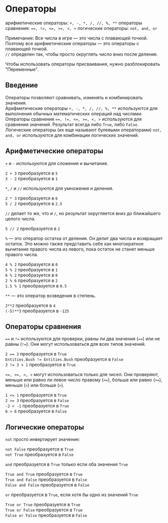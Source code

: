 # Операторы
арифметические операторы: `+, -, *, /, //, %, **`
операторы сравнения: `==, !=, <=, >=, <, >`
логические операторы: `not, and, or`

Примечание: Все числа в игре — это числа с плавающей точкой. Поэтому все арифметические операторы — это операторы с плавающей точкой.  
`//` определен так, чтобы просто округлять число вниз после деления.

Чтобы использовать операторы присваивания, нужно разблокировать "Переменные".

## Введение
Операторы позволяют сравнивать, изменять и комбинировать значения.  
Арифметические операторы `+, -, *, /, //, %, **` используются для выполнения обычных математических операций над числами.  
Операторы сравнения `==, !=, <=, >=, <, >` используются для сравнения значений. Результат всегда либо `True`, либо `False`.  
Логические операторы (их еще называют булевыми операторами) `not, and, or` используются для комбинации логических значений.

## Арифметические операторы
`+` и `-` используются для сложения и вычитания.

`2 + 3` преобразуется в `5`  
`3 - 2` преобразуется в `1`

`*`, `/` и `//` используются для умножения и деления.

`2 * 3` преобразуется в `6`  
`5 / 2` преобразуется в `2.5`

`//` делает то же, что и `/`, но результат округляется вниз до ближайшего целого числа.

`5 // 2` преобразуется в `2`

`%` — это оператор остатка от деления. Он делит два числа и возвращает остаток. Это можно также представить себе как многократное вычитание правого числа из левого, пока остаток не станет меньше правого числа. 

`4 % 2` преобразуется в `0`  
`5 % 2` преобразуется в `1`  
`6 % 2` преобразуется в `0`  
`2 % 6` преобразуется в `2`  
`1.5 % 1` преобразуется в `0.5`

`**` — это оператор возведения в степень.

`2**2` преобразуется в `4`  
`(-5)**3` преобразуется в `-125`

## Операторы сравнения
`==` и `!=` используются для проверки, равны ли два значения (`==`) или не равны (`!=`). Они могут использоваться для всех типов значений.

`2 == 2` преобразуется в `True`  
`Entities.Bush != Entities.Bush` преобразуется в `False`  
`3 != 3 + 1` преобразуется в `True`

`<=, >=, <, >` могут использоваться только для чисел. Они проверяют, меньше или равно ли левое число правому (`<=`), больше или равно (`>=`), меньше (`<`) или больше (`>`).

`1 <= 1` преобразуется в `True`  
`2 >= 3` преобразуется в `False`  
`-2 < -1` преобразуется в `True`  
`6 > 6` преобразуется в `False`

## Логические операторы
`not` просто инвертирует значение:

`not False` преобразуется в `True`  
`not True` преобразуется в `False`

`and` преобразуется в `True` только если оба значения `True`

`True and True` преобразуется в `True`  
`True and False` преобразуется в `False`  
`False and False` преобразуется в `False`

`or` преобразуется в `True`, если хотя бы одно из значений `True`

`True or True` преобразуется в `True`  
`True or False` преобразуется в `True`  
`False or False` преобразуется в `False`